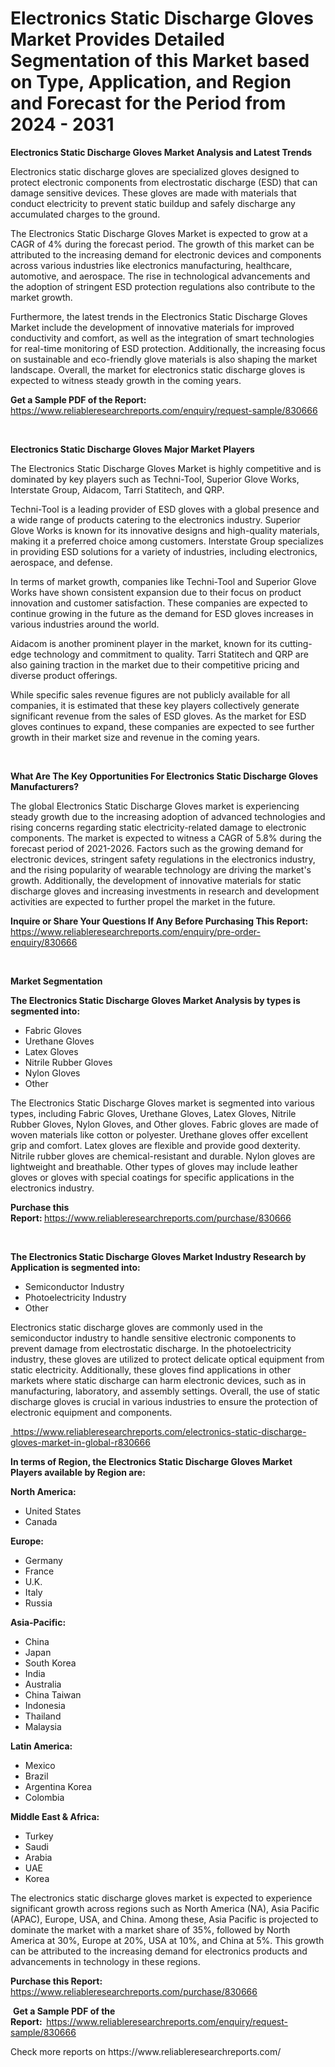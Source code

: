 <p><h1>Electronics Static Discharge Gloves Market Provides Detailed Segmentation of this Market based on Type, Application, and Region and Forecast for the Period from 2024 - 2031</h1></p><p><strong>Electronics Static Discharge Gloves Market Analysis and Latest Trends</strong></p>
<p><p>Electronics static discharge gloves are specialized gloves designed to protect electronic components from electrostatic discharge (ESD) that can damage sensitive devices. These gloves are made with materials that conduct electricity to prevent static buildup and safely discharge any accumulated charges to the ground.</p><p>The Electronics Static Discharge Gloves Market is expected to grow at a CAGR of 4% during the forecast period. The growth of this market can be attributed to the increasing demand for electronic devices and components across various industries like electronics manufacturing, healthcare, automotive, and aerospace. The rise in technological advancements and the adoption of stringent ESD protection regulations also contribute to the market growth.</p><p>Furthermore, the latest trends in the Electronics Static Discharge Gloves Market include the development of innovative materials for improved conductivity and comfort, as well as the integration of smart technologies for real-time monitoring of ESD protection. Additionally, the increasing focus on sustainable and eco-friendly glove materials is also shaping the market landscape. Overall, the market for electronics static discharge gloves is expected to witness steady growth in the coming years.</p></p>
<p><strong>Get a Sample PDF of the Report:&nbsp;</strong> <a href="https://www.reliableresearchreports.com/enquiry/request-sample/830666">https://www.reliableresearchreports.com/enquiry/request-sample/830666</a></p>
<p>&nbsp;</p>
<p><strong>Electronics Static Discharge Gloves Major Market Players</strong></p>
<p><p>The Electronics Static Discharge Gloves Market is highly competitive and is dominated by key players such as Techni-Tool, Superior Glove Works, Interstate Group, Aidacom, Tarri Statitech, and QRP.</p><p>Techni-Tool is a leading provider of ESD gloves with a global presence and a wide range of products catering to the electronics industry. Superior Glove Works is known for its innovative designs and high-quality materials, making it a preferred choice among customers. Interstate Group specializes in providing ESD solutions for a variety of industries, including electronics, aerospace, and defense.</p><p>In terms of market growth, companies like Techni-Tool and Superior Glove Works have shown consistent expansion due to their focus on product innovation and customer satisfaction. These companies are expected to continue growing in the future as the demand for ESD gloves increases in various industries around the world.</p><p>Aidacom is another prominent player in the market, known for its cutting-edge technology and commitment to quality. Tarri Statitech and QRP are also gaining traction in the market due to their competitive pricing and diverse product offerings.</p><p>While specific sales revenue figures are not publicly available for all companies, it is estimated that these key players collectively generate significant revenue from the sales of ESD gloves. As the market for ESD gloves continues to expand, these companies are expected to see further growth in their market size and revenue in the coming years.</p></p>
<p>&nbsp;</p>
<p><strong>What Are The Key Opportunities For Electronics Static Discharge Gloves Manufacturers?</strong></p>
<p><p>The global Electronics Static Discharge Gloves market is experiencing steady growth due to the increasing adoption of advanced technologies and rising concerns regarding static electricity-related damage to electronic components. The market is expected to witness a CAGR of 5.8% during the forecast period of 2021-2026. Factors such as the growing demand for electronic devices, stringent safety regulations in the electronics industry, and the rising popularity of wearable technology are driving the market's growth. Additionally, the development of innovative materials for static discharge gloves and increasing investments in research and development activities are expected to further propel the market in the future.</p></p>
<p><strong>Inquire or Share Your Questions If Any Before Purchasing This Report:</strong> <a href="https://www.reliableresearchreports.com/enquiry/pre-order-enquiry/830666">https://www.reliableresearchreports.com/enquiry/pre-order-enquiry/830666</a></p>
<p>&nbsp;</p>
<p><strong>Market Segmentation</strong></p>
<p><strong>The Electronics Static Discharge Gloves Market Analysis by types is segmented into:</strong></p>
<p><ul><li>Fabric Gloves</li><li>Urethane Gloves</li><li>Latex Gloves</li><li>Nitrile Rubber Gloves</li><li>Nylon Gloves</li><li>Other</li></ul></p>
<p><p>The Electronics Static Discharge Gloves market is segmented into various types, including Fabric Gloves, Urethane Gloves, Latex Gloves, Nitrile Rubber Gloves, Nylon Gloves, and Other gloves. Fabric gloves are made of woven materials like cotton or polyester. Urethane gloves offer excellent grip and comfort. Latex gloves are flexible and provide good dexterity. Nitrile rubber gloves are chemical-resistant and durable. Nylon gloves are lightweight and breathable. Other types of gloves may include leather gloves or gloves with special coatings for specific applications in the electronics industry.</p></p>
<p><strong>Purchase this Report:&nbsp;</strong><a href="https://www.reliableresearchreports.com/purchase/830666">https://www.reliableresearchreports.com/purchase/830666</a></p>
<p>&nbsp;</p>
<p><strong>The Electronics Static Discharge Gloves Market Industry Research by Application is segmented into:</strong></p>
<p><ul><li>Semiconductor Industry</li><li>Photoelectricity Industry</li><li>Other</li></ul></p>
<p><p>Electronics static discharge gloves are commonly used in the semiconductor industry to handle sensitive electronic components to prevent damage from electrostatic discharge. In the photoelectricity industry, these gloves are utilized to protect delicate optical equipment from static electricity. Additionally, these gloves find applications in other markets where static discharge can harm electronic devices, such as in manufacturing, laboratory, and assembly settings. Overall, the use of static discharge gloves is crucial in various industries to ensure the protection of electronic equipment and components.</p></p>
<p><a href="https://www.reliableresearchreports.com/electronics-static-discharge-gloves-market-in-global-r830666">&nbsp;https://www.reliableresearchreports.com/electronics-static-discharge-gloves-market-in-global-r830666</a></p>
<p><strong>In terms of Region, the Electronics Static Discharge Gloves Market Players available by Region are:</strong></p>
<p>
    <p> <strong> North America: </strong>
        <ul>
            <li>United States</li>
            <li>Canada</li>
        </ul>
        </p> 
    <p> <strong> Europe: </strong>
        <ul>
            <li>Germany</li>
            <li>France</li>
            <li>U.K.</li>
            <li>Italy</li>
            <li>Russia</li>
        </ul>
        </p> 
    <p> <strong> Asia-Pacific: </strong>
        <ul>
            <li>China</li>
            <li>Japan</li>
            <li>South Korea</li>
            <li>India</li>
            <li>Australia</li>
            <li>China Taiwan</li>
            <li>Indonesia</li>
            <li>Thailand</li>
            <li>Malaysia</li>
        </ul>
        </p> 
    <p> <strong> Latin America: </strong>
        <ul>
            <li>Mexico</li>
            <li>Brazil</li>
            <li>Argentina Korea</li>
            <li>Colombia</li>
        </ul>
        </p> 
    <p> <strong> Middle East & Africa: </strong>
        <ul>
            <li>Turkey</li>
            <li>Saudi</li>
            <li>Arabia</li>
            <li>UAE</li>
            <li>Korea</li>
        </ul>
    </p>
    </p>
<p><p>The electronics static discharge gloves market is expected to experience significant growth across regions such as North America (NA), Asia Pacific (APAC), Europe, USA, and China. Among these, Asia Pacific is projected to dominate the market with a market share of 35%, followed by North America at 30%, Europe at 20%, USA at 10%, and China at 5%. This growth can be attributed to the increasing demand for electronics products and advancements in technology in these regions.</p></p>
<p><strong>Purchase this Report: </strong><a href="https://www.reliableresearchreports.com/purchase/830666">https://www.reliableresearchreports.com/purchase/830666</a></p>
<p>&nbsp;<strong>Get a Sample PDF of the Report:&nbsp;&nbsp;</strong><a href="https://www.reliableresearchreports.com/enquiry/request-sample/830666">https://www.reliableresearchreports.com/enquiry/request-sample/830666</a></p>
<p><strong></strong></p>
<p>Check more reports on https://www.reliableresearchreports.com/</p>